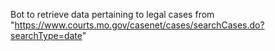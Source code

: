 Bot to retrieve data pertaining to legal cases from "https://www.courts.mo.gov/casenet/cases/searchCases.do?searchType=date"